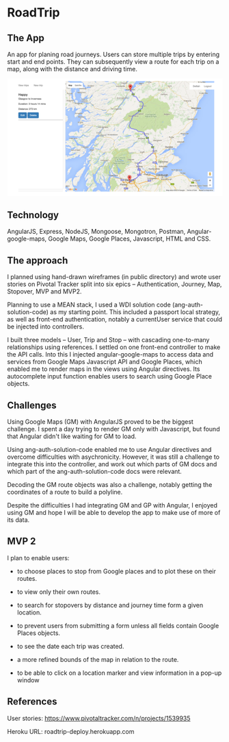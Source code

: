 # RoadTrip

## The App

An app for planing road journeys. Users can store multiple trips by entering start and end points. They can subsequently view a route for each trip on a map, along with the distance and driving time.


![alt tag](public/images/roadTrip-3.jpg)


## Technology

AngularJS, Express, NodeJS, Mongoose, Mongotron, Postman, Angular-google-maps, Google Maps, Google Places, Javascript, HTML and CSS.


## The approach

I planned using hand-drawn wireframes (in public directory) and wrote user stories on Pivotal Tracker split into six epics – Authentication, Journey, Map, Stopover, MVP and MVP2.

Planning to use a MEAN stack, I used a WDI solution code (ang-auth-solution-code) as my starting point. This included a passport local strategy, as well as front-end authentication, notably a currentUser service that could be injected into controllers.

I built three models – User, Trip and Stop – with cascading one-to-many relationships using references. I settled on one front-end controller to make the API calls. Into this I injected angular-google-maps to access data and services from Google Maps Javascript API and Google Places, which enabled me to render maps in the views using Angular directives. Its autocomplete input function enables users to search using Google Place objects.


## Challenges

Using Google Maps (GM) with AngularJS proved to be the biggest challenge. I spent a day trying to render GM only with Javascript, but found that Angular didn't like waiting for GM to load. 

Using ang-auth-solution-code enabled me to use Angular directives and overcome difficulties with asychronicity. However, it was still a challenge to integrate this into the controller, and work out which parts of GM docs and which part of the ang-auth-solution-code docs were relevant.

Decoding the GM route objects was also a challenge, notably getting the coordinates of a route to build a polyline.

Despite the difficulties I had integrating GM and GP with Angular, I enjoyed using GM and hope I will be able to develop the app to make use of more of its data.


## MVP 2

I plan to enable users:

* to choose places to stop from Google places and to plot these on their routes.

* to view only their own routes.

* to search for stopovers by distance and journey time form a given location.

* to prevent users from submitting a form unless all fields contain Google Places objects.

* to see the date each trip was created.

* a more refined bounds of the map in relation to the route.

* to be able to click on a location marker and view information in a pop-up window


## References

User stories: https://www.pivotaltracker.com/n/projects/1539935

Heroku URL: roadtrip-deploy.herokuapp.com